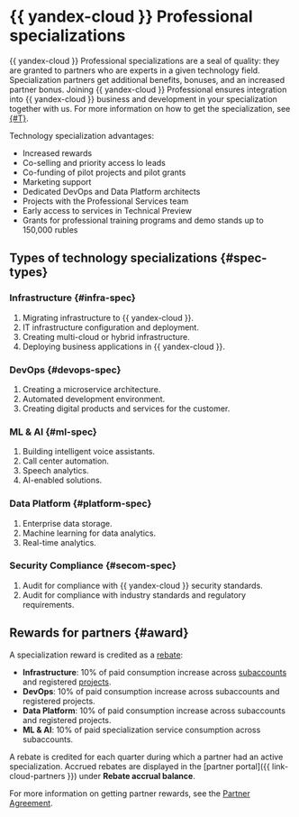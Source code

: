 # {{ yandex-cloud }} Professional specializations

{{ yandex-cloud }} Professional specializations are a seal of quality: they are granted to partners who are experts in a given technology field. Specialization partners get additional benefits, bonuses, and an increased partner bonus. Joining {{ yandex-cloud }} Professional ensures integration into {{ yandex-cloud }} business and development in your specialization together with us. For more information on how to get the specialization, see [{#T}](./conditions.md).

Technology specialization advantages:

* Increased rewards
* Co-selling and priority access lo leads
* Co-funding of pilot projects and pilot grants
* Marketing support
* Dedicated DevOps and Data Platform architects
* Projects with the Professional Services team
* Early access to services in Technical Preview
* Grants for professional training programs and demo stands up to 150,000 rubles

## Types of technology specializations {#spec-types}

### Infrastructure {#infra-spec}

1. Migrating infrastructure to {{ yandex-cloud }}.
1. IT infrastructure configuration and deployment.
1. Creating multi-cloud or hybrid infrastructure.
1. Deploying business applications in {{ yandex-cloud }}.

### DevOps {#devops-spec}

1. Creating a microservice architecture.
1. Automated development environment.
1. Creating digital products and services for the customer.

### ML & AI {#ml-spec}

1. Building intelligent voice assistants.
1. Call center automation.
1. Speech analytics.
1. AI-enabled solutions.

### Data Platform {#platform-spec}

1. Enterprise data storage.
1. Machine learning for data analytics.
1. Real-time analytics.

### Security Compliance {#secom-spec}

1. Audit for compliance with {{ yandex-cloud }} security standards.
1. Audit for compliance with industry standards and regulatory requirements.

## Rewards for partners {#award}

A specialization reward is credited as a [rebate](../terms.md#rebate):

* **Infrastructure**: 10% of paid consumption increase across [subaccounts](../terms.md#subaccount) and registered [projects](../program/var-tools.md#project-reg).
* **DevOps**: 10% of paid consumption increase across subaccounts and registered projects.
* **Data Platform**: 10% of paid consumption increase across subaccounts and registered projects.
* **ML & AI**: 10% of paid specialization service consumption across subaccounts.

A rebate is credited for each quarter during which a partner had an active specialization. Accrued rebates are displayed in the [partner portal]({{ link-cloud-partners }}) under **Rebate accrual balance**.

For more information on getting partner rewards, see the [Partner Agreement](https://yandex.ru/legal/cloud_partnership/?lang=en).
